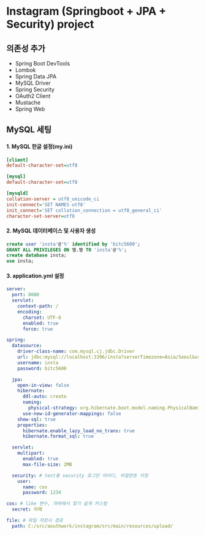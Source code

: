 # Instagram (Springboot + JPA + Security) project

## 의존성 추가

- Spring Boot DevTools
- Lombok
- Spring Data JPA
- MySQL Driver
- Spring Security
- OAuth2 Client
- Mustache
- Spring Web

## MySQL 세팅

#### 1. MySQL 한글 설정(my.ini)

```ini
[client]
default-character-set=utf8

[mysql]
default-character-set=utf8

[mysqld]
collation-server = utf8_unicode_ci
init-connect='SET NAMES utf8'
init_connect='SET collation_connection = utf8_general_ci'
character-set-server=utf8
```

#### 2. MySQL 데이터베이스 및 사용자 생성

```sql
create user 'insta'@'%' identified by 'bitc5600';
GRANT ALL PRIVILEGES ON 별.별 TO 'insta'@'%';
create database insta;
use insta;
```

#### 3. application.yml 설정

```yml
server:
  port: 8080
  servlet:
    context-path: /
    encoding:
      charset: UTF-8
      enabled: true
      force: true

spring:
  datasource:
    driver-class-name: com.mysql.cj.jdbc.Driver
    url: jdbc:mysql://localhost:3306/insta?serverTimezone=Asia/Seoul&useSSL=false&allowPublicKeyRetrieval=true
    username: insta
    password: bitc5600

  jpa:
    open-in-view: false
    hibernate:
      ddl-auto: create
      naming:
        physical-strategy: org.hibernate.boot.model.naming.PhysicalNamingStrategyStandardImpl
      use-new-id-generator-mappings: false
    show-sql: true
    properties:
      hibernate.enable_lazy_load_no_trans: true
      hibernate.format_sql: true

  servlet:
    multipart:
      enabled: true
      max-file-size: 2MB

  security: # test용 security 로그인 아이디, 비밀번호 지정
    user:
      name: cos
      password: 1234

cos: # like 변수, 자바에서 찾기 쉽게 커스텀
  secret: 라떼

file: # 파일 저장시 경로
  path: C:/src/aouthwork/instagram/src/main/resources/upload/
```
